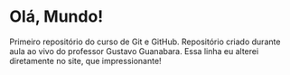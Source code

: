 # Olá, Mundo!
 Primeiro repositório do curso de Git e GitHub.
 Repositório criado durante aula ao vivo do professor Gustavo Guanabara.
 Essa linha eu alterei diretamente no site, que impressionante!

